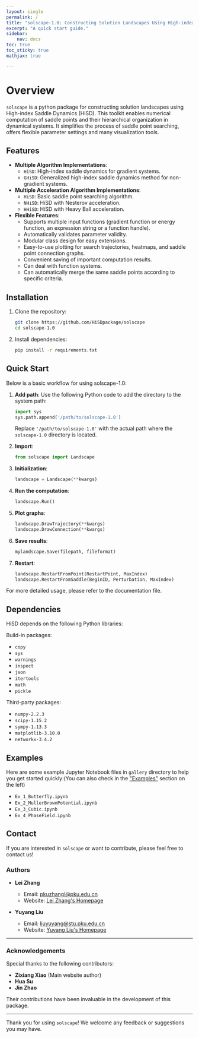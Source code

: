 ```yaml
---
layout: single
permalink: /
title: "solscape-1.0: Constructing Solution Landscapes Using High-index Saddle Dynamics (HiSD)"
excerpt: "A quick start guide."
sidebar:
    nav: docs
toc: true
toc_sticky: true
mathjax: true

---
```

# Overview

`solscape` is a python package for constructing solution landscapes using High-index Saddle Dynamics (HiSD). This toolkit enables numerical computation of saddle points and their hierarchical organization in dynamical systems. It simplifies the process of saddle point searching, offers flexible parameter settings and many visualization tools.


## Features

- **Multiple Algorithm Implementations**:
  - `HiSD`: High-index saddle dynamics for gradient systems.
  - `GHiSD`: Generalized high-index saddle dynamics method for non-gradient systems.
- **Multiple Acceleration Algorithm Implementations**:
  - `HiSD`: Basic saddle point searching algorithm.
  - `NHiSD`: HiSD with Nesterov acceleration.
  - `HHiSD`: HiSD with Heavy Ball acceleration.
- **Flexible Features**:
  - Supports multiple input functions (gradient function or energy function, an expression string or a function handle).
  - Automatically validates parameter validity.
  - Modular class design for easy extensions.
  - Easy-to-use plotting for search trajectories, heatmaps, and saddle point connection graphs.
  - Convenient saving of important computation results.
  - Can deal with function systems.
  - Can automatically merge the same saddle points according to specific criteria.

## Installation

1. Clone the repository:
   ```bash
   git clone https://github.com/HiSDpackage/solscape
   cd solscape-1.0
   ```

2. Install dependencies:
   ```bash
   pip install -r requirements.txt
   ```

## Quick Start

Below is a basic workflow for using solscape-1.0:

1. **Add path**:
   Use the following Python code to add the directory to the system path:

   ```python
   import sys
   sys.path.append('/path/to/solscape-1.0')
   ```

   Replace `'/path/to/solscape-1.0'` with the actual path where the `solscape-1.0` directory is located.

2. **Import**:
   ```python
   from solscape import Landscape
   ```

3. **Initialization**:
   ```python
   landscape = Landscape(**kwargs)
   ```

4. **Run the computation**:
   ```python
   landscape.Run()
   ```

5. **Plot graphs**:
   ```python
   landscape.DrawTrajectory(**kwargs)
   landscape.DrawConnection(**kwargs)
   ```

6. **Save results**:
   ```python
   mylandscape.Save(filepath, fileformat)
   ```

7. **Restart**:
   ```python
   landscape.RestartFromPoint(RestartPoint, MaxIndex)
   landscape.RestartFromSaddle(BeginID, Perturbation, MaxIndex)
   ```

For more detailed usage, please refer to the documentation file.

## Dependencies

HiSD depends on the following Python libraries:

Build-in packages:
- `copy`
- `sys`
- `warnings`
- `inspect`
- `json`
- `itertools`
- `math`
- `pickle`

Third-party packages:
- `numpy-2.2.3`
- `scipy-1.15.2`
- `sympy-1.13.3`
- `matplotlib-3.10.0`
- `networkx-3.4.2`

## Examples

Here are some example Jupyter Notebook files in `gallery` directory to help you get started quickly:(You can also check in the ["Examples"](https://hisdpackage.github.io/solscape/Examples/Examples_overview) section on the left)

- `Ex_1_Butterfly.ipynb`
- `Ex_2_MullerBrownPotential.ipynb`
- `Ex_3_Cubic.ipynb`
- `Ex_4_PhaseField.ipynb`

## Contact

If you are interested in `solscape` or want to contribute, please feel free to contact us!

### Authors

- **Lei Zhang**  
  - Email: [pkuzhangl@pku.edu.cn](mailto:pkuzhangl@pku.edu.cn)  
  - Website: [Lei Zhang's Homepage](http://faculty.bicmr.pku.edu.cn/~zhanglei/)

- **Yuyang Liu**  
  - Email: [liuyuyang@stu.pku.edu.cn](mailto:liuyuyang@stu.pku.edu.cn)  
  - Website: [Yuyang Liu's Homepage](https://liuonly1121.github.io/)

---

### Acknowledgements

Special thanks to the following contributors:
- **Zixiang Xiao** (Main website author)
- **Hua Su**
- **Jin Zhao**

Their contributions have been invaluable in the development of this package.

---

Thank you for using `solscape`! We welcome any feedback or suggestions you may have.
